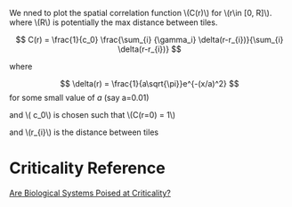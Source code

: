 We nned to plot the spatial correlation function \\\(C(r)\\\) for \\\(r\in [0, R]\\\).
where \\\(R\\\) is potentially the max distance between tiles.

$$
C(r) = \frac{1}{c_0} \frac{\sum_{i} {\gamma_i} \delta(r-r_{i})}{\sum_{i} \delta(r-r_{i})}
$$

where 

$$
\delta(r) = \frac{1}{a\sqrt{\pi}}e^{-(x/a)^2}
$$
for some small value of $a$ (say a=0.01) 

and \\\( c_0\\\)  is chosen such that \\\(C(r=0) = 1\\\)

and  \\\(r_{i}\\\) is the distance between tiles

# Criticality Reference

[Are Biological Systems Poised at Criticality?](https://link.springer.com/content/pdf/10.1007/s10955-011-0229-4.pdf)